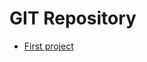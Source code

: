 # GIT Repository


*  [First project](https://gitlab.com/andreyKharit/my-git-project/tree/master/firstProject)